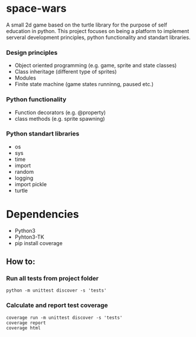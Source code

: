 # space-wars
A small 2d game based on the turtle library for the purpose  of self education in python. This project focuses on being a platform to implement serveral development principles, python functionality and standart libraries.

### Design principles
* Object oriented programming (e.g. game, sprite and state classes)
* Class inheritage (different type of sprites)
* Modules
* Finite state machine (game states runninng, paused etc.)

### Python functionality
* Function decorators (e.g. @property)
* class methods (e.g. sprite spawning)

### Python standart libraries
* os
* sys
* time
* import
* random
* logging
* import pickle
* turtle


# Dependencies
* Python3
* Pyhton3-TK
* pip install coverage

## How to:
### Run all tests from project folder
```
python -m unittest discover -s 'tests'
```

### Calculate and report test coverage
```
coverage run -m unittest discover -s 'tests'
coverage report
coverage html
```





